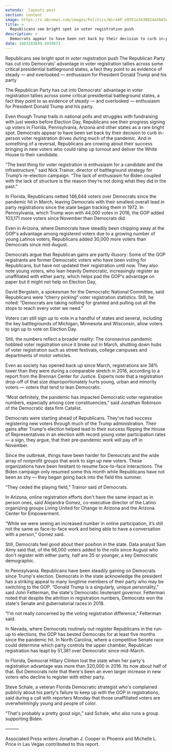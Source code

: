 ```yaml
--- 
extends: _layouts.post 
section: content 
image: https://s.abcnews.com/images/Politics/WireAP_e9351a3430824a5b83ec19553e698afd_16x9_992.jpg 
title: > 
  Republicans see bright spot in voter registration push 
description: > 
  Democrats appear to have been set back by their decision to curb in-person voter registration drives during much of the pandemic.“The best thing for voter registration is enthusiasm for a candidate and the infrastructure,” said Nick Trainor, director of battleground strategy for Trump’s re-election campaign.Still, the numbers reflect a broader reality: The coronavirus pandemic hobbled voter registration since it broke out in March, shutting down hubs of voter registration such as street festivals, college campuses and departments of motor vehicles.Experts note that a registration drop-off of that size disproportionately hurts young, urban and minority voters — voters that tend to lean Democratic.“Most definitely, the pandemic has impacted Democratic voter registration numbers, especially among core constituencies,” said Jonathan Robinson of the Democratic data firm Catalist. 
date: 1603183849.4939673 
--- 
```

<div><p>Republicans see bright spot in voter registration push The Republican Party has cut into Democrats&#8217; advantage in voter registration tallies across some critical presidential battleground states, a fact they point to as evidence of steady &#8212; and overlooked &#8212; enthusiasm for President Donald Trump and his party</p><p>The Republican Party has cut into Democrats' advantage in voter registration tallies across some critical presidential battleground states, a fact they point to as evidence of steady &#8212; and overlooked &#8212; enthusiasm for President Donald Trump and his party.</p><p>Even though Trump trails in national polls and struggles with fundraising with just weeks before Election Day, Republicans see their progress signing up voters in Florida, Pennsylvania, Arizona and other states as a rare bright spot. Democrats appear to have been set back by their decision to curb in-person voter registration drives during much of the pandemic. And in something of a reversal, Republicans are crowing about their success bringing in new voters who could ramp up turnout and deliver the White House to their candidate.</p><p class="Ad incontentTeads incontentTeads--story ad-slot"></p><p>&#8220;The best thing for voter registration is enthusiasm for a candidate and the infrastructure,&#8221; said Nick Trainor, director of battleground strategy for Trump&#8217;s re-election campaign. &#8220;The lack of enthusiasm for Biden coupled with the lack of structure is the reason they&#8217;re not doing what they did in the past.&#8221;</p><p>In Florida, Republicans netted 146,644 voters over Democrats since the pandemic hit in March, leaving Democrats with their smallest overall lead in party registrations since the state began tracking them in 1972. In Pennsylvania, which Trump won with 44,000 votes in 2016, the GOP added 103,171 more voters since November than Democrats did.</p><p>Even in Arizona, where Democrats have steadily been chipping away at the GOP's advantage among registered voters due to a growing number of young Latinos voters, Republicans added 30,000 more voters than Democrats since mid-August.</p><p>Democrats argue that Republican gains are partly illusory: Some of the GOP registrants are former Democratic voters who have been voting for Republicans, but have not updated their registration until now. They also note young voters, who lean heavily Democratic, increasingly register as unaffiliated with either party, which helps pad the GOP's advantage on paper but it might not help on Election Day,</p><p>David Bergstein, a spokesman for the Democratic National Committee, said Republicans were &#8220;cherry picking&#8221; voter registration statistics. Still, he noted: &#8220;Democrats are taking nothing for granted and pulling out all the stops to reach every voter we need."</p><p>Voters can still sign up to vote in a handful of states and several, including the key battlegrounds of Michigan, Minnesota and Wisconsin, allow voters to sign up to vote on Election Day.</p><p>Still, the numbers reflect a broader reality: The coronavirus pandemic hobbled voter registration since it broke out in March, shutting down hubs of voter registration such as street festivals, college campuses and departments of motor vehicles.</p><p>Even as society has opened back up since March, registrations are 38% lower than they were during a comparable stretch in 2016, according to a report from the Brennan Center for Justice. Experts note that a registration drop-off of that size disproportionately hurts young, urban and minority voters &#8212; voters that tend to lean Democratic.</p><p class="Ad incontentTeads2 incontentTeads2--story ad-slot"></p><p>&#8220;Most definitely, the pandemic has impacted Democratic voter registration numbers, especially among core constituencies,&#8221; said Jonathan Robinson of the Democratic data firm Catalist.</p><p>Democrats were starting ahead of Republicans. They've had success registering new voters through much of the Trump administration. Their gains after Trump's election helped lead to their success flipping the House of Representatives in an election with record young voter participation rates &#8212; a sign, they argue, that their pre-pandemic work will pay off in November.</p><p>Since the outbreak, things have been harder for Democrats and the wide array of nonprofit groups that work to sign up new voters. These organizations have been hesitant to resume face-to-face interactions. The Biden campaign only resumed some this month while Republicans have not been as shy &#8212; they began going back into the field this summer.</p><p>&#8220;They ceded the playing field,&#8221; Trainor said of Democrats.</p><p>In Arizona, online registration efforts don't have the same impact as in person ones, said Alejandra Gomez, co-executive director of the Latino organizing groups Living United for Change in Arizona and the Arizona Center for Empowerment.</p><p>&#8220;While we were seeing an increased number in online participation, it&#8217;s still not the same as face-to-face work and being able to have a conversation with a person,&#8221; Gomez said.</p><p>Still, Democrats feel good about their position in the state. Data analyst Sam Almy said that, of the 66,000 voters added to the rolls since August who don't register with either party, half are 35 or younger, a key Democratic demographic.</p><p>In Pennsylvania. Republicans have been steadily gaining on Democrats since Trump's election. Democrats in the state acknowledge the president has a striking appeal to many longtime members of their party who may be switching to the GOP. &#8220;Donald Trump is a singularly, unique personality,&#8221; said John Fetterman, the state's Democratic lieutenant governor. Fetterman noted that despite the attrition in registration numbers, Democrats won the state's Senate and gubernatorial races in 2018.</p><p>&#8220;I'm not really concerned by the voting registration difference,&#8221; Fetterman said.</p><p>In Nevada, where Democrats routinely out-register Republicans in the run-up to elections, the GOP has bested Democrats for at least five months since the pandemic hit. In North Carolina, where a competitive Senate race could determine which party controls the upper chamber, Republican registration has leapt by 51,381 over Democratic since mid-March.</p><p>In Florida, Democrat Hillary Clinton lost the state when her party's registration advantage was more than 320,000 in 2016. Its now about half of that. But Democrats note that there's been an even larger increase in new voters who decline to register with either party.</p><p>Steve Schale, a veteran Florida Democratic strategist who's complained publicly about his party's failure to keep up with the GOP in registrations, said during a call with reporters Monday that those unaffiliated voters are overwhelmingly young and people of color.</p><p>&#8220;That's probably a pretty good sign,&#8221; said Schale, who also runs a group supporting Biden.</p><p>&#8212;&#8212;&#8212;</p><p>Associated Press writers Jonathan J. Cooper in Phoenix and Michelle L. Price in Las Vegas contributed to this report.</p></div>